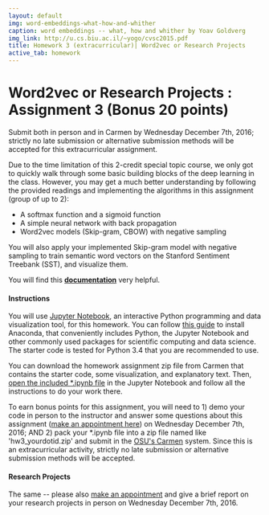```yaml
---
layout: default
img: word-embeddings-what-how-and-whither
caption: word embeddings -- what, how and whither by Yoav Goldverg
img_link: http://u.cs.biu.ac.il/~yogo/cvsc2015.pdf
title: Homework 3 (extracurricular)| Word2vec or Research Projects
active_tab: homework
---
```




Word2vec or Research Projects <span class="text-muted">: Assignment 3 (Bonus 20 points)</span> 
=============================================================


<div class="alert alert-info">
  <p>Submit both in person and in Carmen by Wednesday December 7th, 2016; strictly no late submission or alternative submission methods will be accepted for this extracurricular assignment.</p>
</div>

 


Due to the time limitation of this 2-credit special topic course, we only got to quickly walk through some basic building blocks of the deep learning in the class. However, you may get a much better understanding by following the provided readings and implementing the algorithms in this assignment (group of up to 2):

- A softmax function and a sigmoid function
- A simple neural network with back propagation
- Word2vec models (Skip-gram, CBOW) with negative sampling

You will also apply your implemented Skip-gram model with negative sampling to train semantic word vectors on the Stanford Sentiment Treebank (SST), and visualize them.

You will find this **[documentation](http://socialmedia-class.org/slides/Socher_assignment1.pdf)** very helpful.  


#### Instructions

You will use [Jupyter Notebook](http://jupyter.org/), an interactive Python programming and data visualization tool, for this homework. You can follow [this guide](http://jupyter.readthedocs.io/en/latest/install.html) to install Anaconda, that conveniently includes Python, the Jupyter Notebook and other commonly used packages for scientific computing and data science. The starter code is tested for Python 3.4 that you are recommended to use. 

You can download the homework assignment zip file from Carmen that contains the starter code, some visualization, and explanatory text. Then, [open the included *.ipynb file](http://jupyter.readthedocs.io/en/latest/running.html) in the Jupyter Notebook and follow all the instructions to do your work there.

To earn bonus points for this assignment, you will need to 1) demo your code in person to the instructor and answer some questions about this assignment ([make an appointment here](https://docs.google.com/spreadsheets/d/1M-m8OURTxmXSNRbkzXTg4-Air_tZ0WwPSdbM4YpZ-rs/edit?usp=sharing)) on Wednesday December 7th, 2016; AND 2) pack your *.ipynb file into a zip file named like 'hw3_yourdotid.zip' and submit in the [OSU's Carmen](https://carmen.osu.edu/) system. Since this is an extracurricular activity, strictly no late submission or alternative submission methods will be accepted. 

#### Research Projects

The same -- please also [make an appointment](https://docs.google.com/spreadsheets/d/1M-m8OURTxmXSNRbkzXTg4-Air_tZ0WwPSdbM4YpZ-rs/edit?usp=sharing) and give a brief report on your research projects in person on Wednesday December 7th, 2016.










